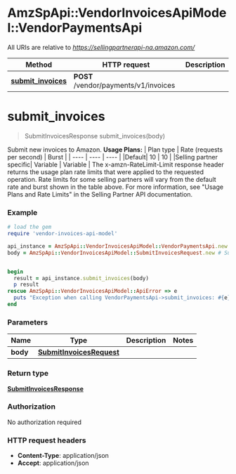 # AmzSpApi::VendorInvoicesApiModel::VendorPaymentsApi

All URIs are relative to *https://sellingpartnerapi-na.amazon.com/*

Method | HTTP request | Description
------------- | ------------- | -------------
[**submit_invoices**](VendorPaymentsApi.md#submit_invoices) | **POST** /vendor/payments/v1/invoices | 

# **submit_invoices**
> SubmitInvoicesResponse submit_invoices(body)



Submit new invoices to Amazon.  **Usage Plans:**  | Plan type | Rate (requests per second) | Burst | | ---- | ---- | ---- | |Default| 10 | 10 | |Selling partner specific| Variable | Variable |  The x-amzn-RateLimit-Limit response header returns the usage plan rate limits that were applied to the requested operation. Rate limits for some selling partners will vary from the default rate and burst shown in the table above. For more information, see \"Usage Plans and Rate Limits\" in the Selling Partner API documentation.

### Example
```ruby
# load the gem
require 'vendor-invoices-api-model'

api_instance = AmzSpApi::VendorInvoicesApiModel::VendorPaymentsApi.new
body = AmzSpApi::VendorInvoicesApiModel::SubmitInvoicesRequest.new # SubmitInvoicesRequest | 


begin
  result = api_instance.submit_invoices(body)
  p result
rescue AmzSpApi::VendorInvoicesApiModel::ApiError => e
  puts "Exception when calling VendorPaymentsApi->submit_invoices: #{e}"
end
```

### Parameters

Name | Type | Description  | Notes
------------- | ------------- | ------------- | -------------
 **body** | [**SubmitInvoicesRequest**](SubmitInvoicesRequest.md)|  | 

### Return type

[**SubmitInvoicesResponse**](SubmitInvoicesResponse.md)

### Authorization

No authorization required

### HTTP request headers

 - **Content-Type**: application/json
 - **Accept**: application/json



